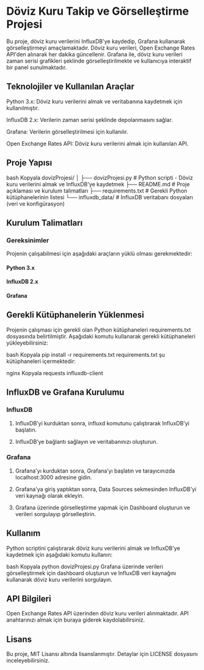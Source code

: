 # Döviz Kuru Takip ve Görselleştirme Projesi
Bu proje, döviz kuru verilerini InfluxDB'ye kaydedip, Grafana kullanarak görselleştirmeyi amaçlamaktadır. Döviz kuru verileri, Open Exchange Rates API'den alınarak her dakika güncellenir. Grafana ile, döviz kuru verileri zaman serisi grafikleri şeklinde görselleştirilmekte ve kullanıcıya interaktif bir panel sunulmaktadır.

## Teknolojiler ve Kullanılan Araçlar
Python 3.x: Döviz kuru verilerini almak ve veritabanına kaydetmek için kullanılmıştır.

InfluxDB 2.x: Verilerin zaman serisi şeklinde depolanmasını sağlar.

Grafana: Verilerin görselleştirilmesi için kullanılır.

Open Exchange Rates API: Döviz kuru verilerini almak için kullanılan API.

## Proje Yapısı
bash
Kopyala
dovizProjesi/
│
├── dovizProjesi.py       # Python scripti - Döviz kuru verilerini almak ve InfluxDB'ye kaydetmek
├── README.md             # Proje açıklaması ve kurulum talimatları
├── requirements.txt      # Gerekli Python kütüphanelerinin listesi
└── influxdb_data/        # InfluxDB veritabanı dosyaları (veri ve konfigürasyon)
## Kurulum Talimatları
### Gereksinimler
Projenin çalışabilmesi için aşağıdaki araçların yüklü olması gerekmektedir:

#### Python 3.x

#### InfluxDB 2.x

#### Grafana

## Gerekli Kütüphanelerin Yüklenmesi
Projenin çalışması için gerekli olan Python kütüphaneleri requirements.txt dosyasında belirtilmiştir. Aşağıdaki komutu kullanarak gerekli kütüphaneleri yükleyebilirsiniz:

bash
Kopyala
pip install -r requirements.txt
requirements.txt şu kütüphaneleri içermektedir:

nginx
Kopyala
requests
influxdb-client
## InfluxDB ve Grafana Kurulumu
### InfluxDB
1. InfluxDB’yi kurduktan sonra, influxd komutunu çalıştırarak InfluxDB’yi başlatın.

2. InfluxDB’ye bağlantı sağlayın ve veritabanınızı oluşturun.

### Grafana
1. Grafana'yı kurduktan sonra, Grafana’yı başlatın ve tarayıcınızda localhost:3000 adresine gidin.

2. Grafana'ya giriş yaptıktan sonra, Data Sources sekmesinden InfluxDB'yi veri kaynağı olarak ekleyin.

3. Grafana üzerinde görselleştirme yapmak için Dashboard oluşturun ve verileri sorgulayıp görselleştirin.

## Kullanım
Python scriptini çalıştırarak döviz kuru verilerini almak ve InfluxDB'ye kaydetmek için aşağıdaki komutu kullanın:

bash
Kopyala
python dovizProjesi.py
Grafana üzerinde verileri görselleştirmek için dashboard oluşturun ve InfluxDB veri kaynağını kullanarak döviz kuru verilerini sorgulayın.

## API Bilgileri
Open Exchange Rates API üzerinden döviz kuru verileri alınmaktadır. API anahtarınızı almak için buraya giderek kaydolabilirsiniz.

## Lisans
Bu proje, MIT Lisansı altında lisanslanmıştır. Detaylar için LICENSE dosyasını inceleyebilirsiniz.
